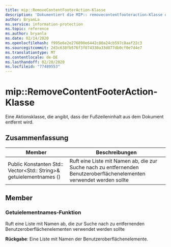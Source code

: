 ```yaml
---
title: mip::RemoveContentFooterAction-Klasse
description: 'Dokumentiert die MIP:: removecontentfooteraction-Klasse des Microsoft Information Protection (MIP) SDK.'
author: BryanLa
ms.service: information-protection
ms.topic: reference
ms.author: bryanla
ms.date: 02/14/2020
ms.openlocfilehash: f995e6e2e276890e6442c80a24cb597c8aaf22c3
ms.sourcegitcommit: 2d3c638fb576f3f074330a33d077db0cf0e7d4e7
ms.translationtype: MT
ms.contentlocale: de-DE
ms.lasthandoff: 02/20/2020
ms.locfileid: "77489553"
---
```

# <a name="class-mipremovecontentfooteraction"></a>mip::RemoveContentFooterAction-Klasse 
Eine Aktionsklasse, die angibt, dass der Fußzeileninhalt aus dem Dokument entfernt wird.
  
## <a name="summary"></a>Zusammenfassung
 Member                        | Beschreibungen                                
--------------------------------|---------------------------------------------
Public Konstanten Std:: Vector\<Std:: String\>& getuielementnames ()  |  Ruft eine Liste mit Namen ab, die zur Suche nach zu entfernenden Benutzeroberflächenelementen verwendet werden sollte
  
## <a name="members"></a>Member
  
### <a name="getuielementnames-function"></a>Getuielementnames-Funktion
Ruft eine Liste mit Namen ab, die zur Suche nach zu entfernenden Benutzeroberflächenelementen verwendet werden sollte

  
**Rückgabe**: Eine Liste mit Namen der Benutzeroberflächenelemente.